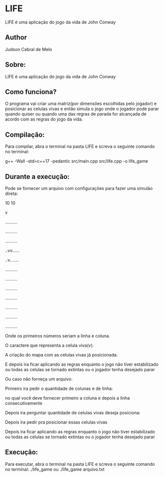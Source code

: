 # LIFE
LIFE é uma aplicação do jogo da vida de John Conway

## Author

Judson Cabral de Melo

## Sobre:
LIFE é uma aplicação do jogo da vida de John Conway

## Como funciona?
O programa vai criar uma matriz(por dimensões escolhidas pelo jogador) e posicionar as celulas vivas e então simula o jogo onde
o jogador pode parar quando quiser ou quando uma das regras de parada for alcançada de acordo com as regras do jogo da vida.

## Compilação:
Para compilar, abra o terminal na pasta LIFE e screva o seguinte comando no terminal:

g++ -Wall -std=c++17 -pedantic src/main.cpp src/life.cpp -o life_game


## Durante a execução:
Pode se fornecer um arquivo com configurações para fazer uma simulão direta:

10 10

v

..........

..........

..........

..vv......

..v.......

..........

..........

..........

..........

..........

..........

..........


Onde os primeiros números seriam a linha e coluna.

O caractere que representa a celula viva(v).

A criação do mapa com as celulas vivas já posicionada.

E depois ira ficar aplicando as regras enquanto o jogo não tiver estabilizado ou todas as celulas se tornado extintas ou o jogador tenha desejado parar

Ou caso não forneça um arquivo:

Primeiro ira pedir o quantidade de colunas e de linha:

no qual você deve fornecer primeiro a coluna e depois a linha consecutivamente

Depois ira perguntar quantidade de celulas vivas deseja posiciona:

Depois ira pedir pra posicionar essas celulas vivas

Depois ira ficar aplicando as regras enquanto o jogo não tiver estabilizado ou todas as celulas se tornado extintas ou o jogador tenha desejado parar

## Execução:
Para executar, abra o terminal na pasta LIFE e screva o seguinte comando no terminal:
./life_game
ou
./life_game arquivo.txt
